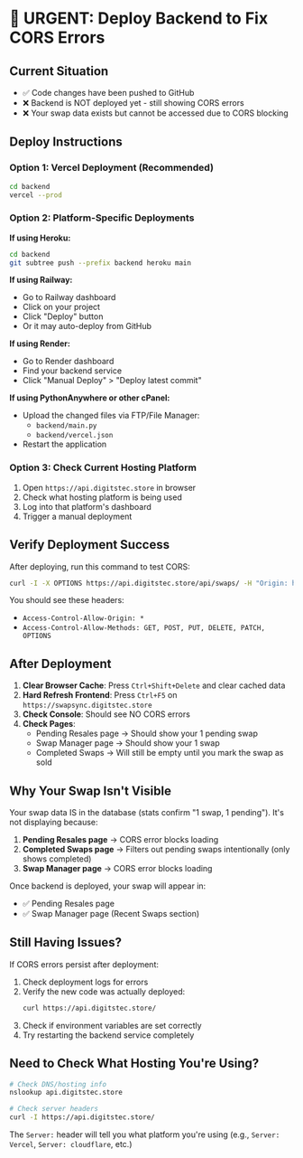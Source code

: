 # 🚨 URGENT: Deploy Backend to Fix CORS Errors

## Current Situation
- ✅ Code changes have been pushed to GitHub
- ❌ Backend is NOT deployed yet - still showing CORS errors
- ❌ Your swap data exists but cannot be accessed due to CORS blocking

## Deploy Instructions

### Option 1: Vercel Deployment (Recommended)
```bash
cd backend
vercel --prod
```

### Option 2: Platform-Specific Deployments

**If using Heroku:**
```bash
cd backend
git subtree push --prefix backend heroku main
```

**If using Railway:**
- Go to Railway dashboard
- Click on your project
- Click "Deploy" button
- Or it may auto-deploy from GitHub

**If using Render:**
- Go to Render dashboard  
- Find your backend service
- Click "Manual Deploy" > "Deploy latest commit"

**If using PythonAnywhere or other cPanel:**
- Upload the changed files via FTP/File Manager:
  - `backend/main.py`
  - `backend/vercel.json`
- Restart the application

### Option 3: Check Current Hosting Platform
1. Open `https://api.digitstec.store` in browser
2. Check what hosting platform is being used
3. Log into that platform's dashboard
4. Trigger a manual deployment

## Verify Deployment Success

After deploying, run this command to test CORS:
```bash
curl -I -X OPTIONS https://api.digitstec.store/api/swaps/ -H "Origin: https://swapsync.digitstec.store"
```

You should see these headers:
- `Access-Control-Allow-Origin: *`
- `Access-Control-Allow-Methods: GET, POST, PUT, DELETE, PATCH, OPTIONS`

## After Deployment

1. **Clear Browser Cache**: Press `Ctrl+Shift+Delete` and clear cached data
2. **Hard Refresh Frontend**: Press `Ctrl+F5` on `https://swapsync.digitstec.store`
3. **Check Console**: Should see NO CORS errors
4. **Check Pages**:
   - Pending Resales page → Should show your 1 pending swap
   - Swap Manager page → Should show your 1 swap
   - Completed Swaps → Will still be empty until you mark the swap as sold

## Why Your Swap Isn't Visible

Your swap data IS in the database (stats confirm "1 swap, 1 pending"). It's not displaying because:

1. **Pending Resales page** → CORS error blocks loading
2. **Completed Swaps page** → Filters out pending swaps intentionally (only shows completed)
3. **Swap Manager page** → CORS error blocks loading

Once backend is deployed, your swap will appear in:
- ✅ Pending Resales page
- ✅ Swap Manager page (Recent Swaps section)

## Still Having Issues?

If CORS errors persist after deployment:

1. Check deployment logs for errors
2. Verify the new code was actually deployed:
   ```bash
   curl https://api.digitstec.store/
   ```
3. Check if environment variables are set correctly
4. Try restarting the backend service completely

## Need to Check What Hosting You're Using?

```bash
# Check DNS/hosting info
nslookup api.digitstec.store

# Check server headers
curl -I https://api.digitstec.store/
```

The `Server:` header will tell you what platform you're using (e.g., `Server: Vercel`, `Server: cloudflare`, etc.)

